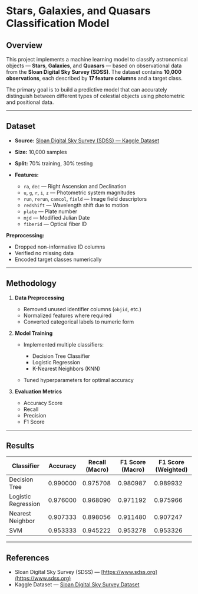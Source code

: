 # Stars, Galaxies, and Quasars Classification Model

## Overview

This project implements a machine learning model to classify astronomical objects — **Stars**, **Galaxies**, and **Quasars** — based on observational data from the **Sloan Digital Sky Survey (SDSS)**. The dataset contains **10,000 observations**, each described by **17 feature columns** and a target class.

The primary goal is to build a predictive model that can accurately distinguish between different types of celestial objects using photometric and positional data.

---

## Dataset

* **Source:** [Sloan Digital Sky Survey (SDSS) — Kaggle Dataset](https://www.kaggle.com/datasets/lucidlenn/sloan-digital-sky-survey)
* **Size:** 10,000 samples
* **Split:** 70% training, 30% testing
* **Features:**

  * `ra`, `dec` — Right Ascension and Declination
  * `u`, `g`, `r`, `i`, `z` — Photometric system magnitudes
  * `run`, `rerun`, `camcol`, `field` — Image field descriptors
  * `redshift` — Wavelength shift due to motion
  * `plate` — Plate number
  * `mjd` — Modified Julian Date
  * `fiberid` — Optical fiber ID

**Preprocessing:**

* Dropped non-informative ID columns
* Verified no missing data
* Encoded target classes numerically

---

## Methodology

1. **Data Preprocessing**

   * Removed unused identifier columns (`objid`, etc.)
   * Normalized features where required
   * Converted categorical labels to numeric form

2. **Model Training**

   * Implemented multiple classifiers:

     * Decision Tree Classifier
     * Logistic Regression
     * K-Nearest Neighbors (KNN)
   * Tuned hyperparameters for optimal accuracy

3. **Evaluation Metrics**

   * Accuracy Score
   * Recall
   * Precision
   * F1 Score

---

## Results

| Classifier          | Accuracy | Recall (Macro) | F1 Score (Macro) | F1 Score (Weighted) |
| ------------------- | -------- | -------------- | ---------------- | ------------------- |
| Decision Tree       | 0.990000 | 0.975708       | 0.980987         | 0.989932            |
| Logistic Regression | 0.976000 | 0.968090       | 0.971192         | 0.975966            |
| Nearest Neighbor    | 0.907333 | 0.898056       | 0.911480         | 0.907247            |
| SVM                 | 0.953333 | 0.945222       | 0.953278         | 0.953326            |


---

## References

* Sloan Digital Sky Survey (SDSS) — [https://www.sdss.org](https://www.sdss.org)
* Kaggle Dataset — [Sloan Digital Sky Survey Dataset](https://www.kaggle.com/datasets/lucidlenn/sloan-digital-sky-survey)
